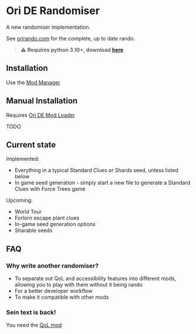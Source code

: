 # Ori DE Randomiser

A new randomiser implementation.

See [orirando.com](https://orirando.com) for the complete, up to date rando.

> :warning: **Requires python 3.10+, download [here](https://www.python.org/downloads/)**

## Installation

Use the [Mod Manager](https://github.com/Kirefel/bf-mod-manager)

## Manual Installation

Requires [Ori DE Mod Loader](https://github.com/ori-community/bf-modloader)

TODO

## Current state

Implemented:

* Everything in a typical Standard Clues or Shards seed, unless listed below
* In game seed generation - simply start a new file to generate a Standard Clues with Force Trees game

Upcoming:

* World Tour
* Forlorn escape plant clues
* In-game seed generation options
* Sharable seeds

## FAQ

### Why write another randomiser?

* To separate out QoL and accessibility features into different mods, allowing you to play with them without it being rando
* For a better developer workflow
* To make it compatible with other mods

### Sein text is back!

You need the [QoL mod](https://github.com/Kirefel/OriDeQol)
